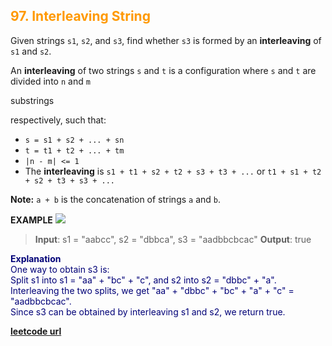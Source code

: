<h2 style="color:#F90;">97. Interleaving String</h2>

Given strings `s1`, `s2`, and `s3`, find whether `s3` is formed by an **interleaving** of `s1` and `s2`.

An **interleaving** of two strings `s` and `t` is a configuration where `s` and `t` are divided into `n` and `m`

substrings

respectively, such that:

-   `s = s1 + s2 + ... + sn`
-   `t = t1 + t2 + ... + tm`
-   `|n - m| <= 1`
-   The **interleaving** is `s1 + t1 + s2 + t2 + s3 + t3 + ...` or `t1 + s1 + t2 + s2 + t3 + s3 + ...`

**Note:** `a + b` is the concatenation of strings `a` and `b`.

**EXAMPLE**
![](https://assets.leetcode.com/uploads/2020/09/02/interleave.jpg)
>**Input**: s1 = "aabcc", s2 = "dbbca", s3 = "aadbbcbcac"
**Output**: true

<p style="color:#007;">
<b>Explanation</b><br>
One way to obtain s3 is:<br>
Split s1 into s1 = "aa" + "bc" + "c", and s2 into s2 = "dbbc" + "a".<br>
Interleaving the two splits, we get "aa" + "dbbc" + "bc" + "a" + "c" = "aadbbcbcac".<br>
Since s3 can be obtained by interleaving s1 and s2, we return true.
</p>

**[leetcode url](https://leetcode.com/problems/interleaving-string/description)**

